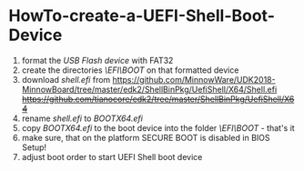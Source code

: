 # HowTo-create-a-UEFI-Shell-Boot-Device

1. format the _USB Flash device_ with FAT32
2. create the directories _\EFI\BOOT_ on that formatted device
3. download _shell.efi_ from https://github.com/MinnowWare/UDK2018-MinnowBoard/tree/master/edk2/ShellBinPkg/UefiShell/X64/Shell.efi <del>https://github.com/tianocore/edk2/tree/master/ShellBinPkg/UefiShell/X64</del> 
4. rename _shell.efi_ to _BOOTX64.efi_
5. copy _BOOTX64.efi_ to the boot device into the folder _\EFI\BOOT_ - that's it
6. make sure, that on the platform SECURE BOOT is disabled in BIOS Setup!
7. adjust boot order to start UEFI Shell boot device

